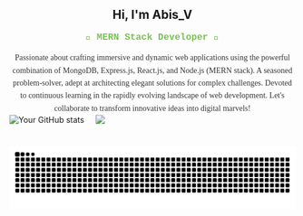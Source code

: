<h2 align="center">Hi, I'm Abis_V</h2>
<h3 align="center" style="color: #78C350; font-family: 'Courier New', Courier, monospace; margin-top: 5px;">🚀 MERN Stack Developer 🌟</h3>

<p align="center" style="color: #333; font-family: 'Times New Roman', Times, serif; max-width: 600px; margin: auto; line-height: 1.6;">
 Passionate about crafting immersive and dynamic web applications using the powerful combination of MongoDB, Express.js, React.js, and Node.js (MERN stack). A seasoned problem-solver, adept at architecting elegant solutions for complex challenges. Devoted to continuous learning in the rapidly evolving landscape of web development. Let's collaborate to transform innovative ideas into digital marvels!
</p>


<div style="display: flex; gap: 20px;">
  <img src="https://github-readme-stats.vercel.app/api?username=AbisAbz&show_icons=true&theme=radical" alt="Your GitHub stats" />
  <img src="https://github-readme-stats.vercel.app/api/top-langs/?username=AbisAbz&langs_count=6&layout=compact&card_width=400&theme=radical&hide=python,ruby&include_repo=React" />
</div>





  






# ![Snake animation](/github-grid-snake.svg)
